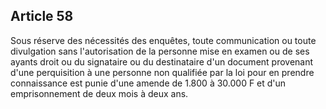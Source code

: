 Article 58
----
Sous réserve des nécessités des enquêtes, toute communication ou toute
divulgation sans l'autorisation de la personne mise en examen ou de ses ayants
droit ou du signataire ou du destinataire d'un document provenant d'une
perquisition à une personne non qualifiée par la loi pour en prendre
connaissance est punie d'une amende de 1.800 à 30.000 F et d'un emprisonnement
de deux mois à deux ans.
